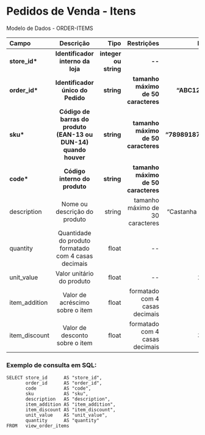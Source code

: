 # Pedidos de Venda - Itens



Modelo de Dados - ORDER-ITEMS

| Campo | Descrição | Tipo | Restrições | Exemplo |
| :--- | :---: | ---: | ---: | ---: |
| **store\_id\*** | **Identificador interno da loja** | **integer ou string** | **--** | **1** |
| **order\_id\*** | **Identificador único do Pedido** | **string** | **tamanho máximo de 50 caracteres** | **“ABC1233233”** |
| **sku\*** | **Código de barras do produto \(EAN-13 ou DUN-14\) quando houver** | **string** | **tamanho máximo de 50 caracteres** | **“7898918709930”** |
| **code​\*** | **Código interno do produto** | **string** | **tamanho máximo de 50 caracteres** | **“3789”** |
| description | Nome ou descrição do produto | string | tamanho máximo de 30 caracteres | “Castanha do Pará” |
| quantity | Quantidade do produto formatado com 4 casas decimais | float | -- | 1.0000 |
| unit\_value | Valor unitário do produto | float | -- | 23.9999 |
| item\_addition | Valor de acréscimo sobre o item | float | formatado com 4 casas decimais | 3.4999 |
| item\_discount | Valor de desconto sobre o item | float | formatado com 4 casas decimais | 3.49999 |

### Exemplo de consulta em SQL:

```text
SELECT store_id      AS "store_id", 
       order_id      AS "order_id", 
       code          AS "code", 
       sku           AS "sku", 
       description   AS "description", 
       item_addition AS "item_addition", 
       item_discount AS "item_discount", 
       unit_value    AS "unit_value", 
       quantity      AS "quantity" 
FROM   view_order_items 
```

